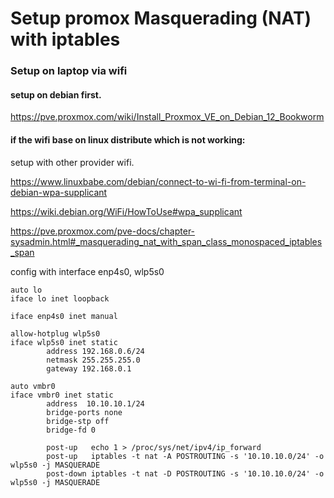 # Setup promox Masquerading (NAT) with iptables

### Setup on laptop via wifi

#### setup on debian first.

https://pve.proxmox.com/wiki/Install_Proxmox_VE_on_Debian_12_Bookworm

#### if the wifi base on linux distribute which is not working: 

setup with other provider wifi.

https://www.linuxbabe.com/debian/connect-to-wi-fi-from-terminal-on-debian-wpa-supplicant

https://wiki.debian.org/WiFi/HowToUse#wpa_supplicant

https://pve.proxmox.com/pve-docs/chapter-sysadmin.html#_masquerading_nat_with_span_class_monospaced_iptables_span

config with interface enp4s0, wlp5s0

```Shell
auto lo
iface lo inet loopback

iface enp4s0 inet manual

allow-hotplug wlp5s0
iface wlp5s0 inet static
        address 192.168.0.6/24
        netmask 255.255.255.0
        gateway 192.168.0.1

auto vmbr0
iface vmbr0 inet static
        address  10.10.10.1/24
        bridge-ports none
        bridge-stp off
        bridge-fd 0

        post-up   echo 1 > /proc/sys/net/ipv4/ip_forward
        post-up   iptables -t nat -A POSTROUTING -s '10.10.10.0/24' -o wlp5s0 -j MASQUERADE
        post-down iptables -t nat -D POSTROUTING -s '10.10.10.0/24' -o wlp5s0 -j MASQUERADE

```